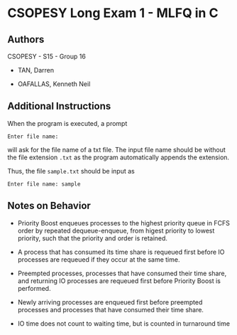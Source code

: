 # CSOPESY Long Exam 1 - MLFQ in C

## Authors

CSOPESY - S15 - Group 16

- TAN, Darren

- OAFALLAS, Kenneth Neil

## Additional Instructions

When the program is executed, a prompt
```
Enter file name:
```
will ask for the file name of a txt file. The input file name should be without the file extension `.txt` as the program automatically appends the extension.

Thus, the file `sample.txt` should be input as

```
Enter file name: sample
```

## Notes on Behavior

- Priority Boost enqueues processes to the highest priority queue in FCFS order by repeated dequeue-enqueue, from higest priority to lowest priority, such that the priority and order is retained.

- A process that has consumed its time share is requeued first before IO processes are requeued if they occur at the same time.

- Preempted processes, processes that have consumed their time share, and returning IO processes are requeued first before Priority Boost is performed.

- Newly arriving processes are enqueued first before preempted processes and processes that have consumed their time share.

- IO time does not count to waiting time, but is counted in turnaround time



